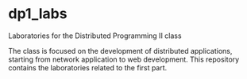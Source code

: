 # dp1_labs
Laboratories for the Distributed Programming II class

The class is focused on the development of distributed applications, starting from network application to web development. This repository contains the laboratories related to the first part.
